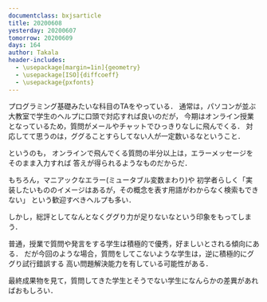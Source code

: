 ```yaml
---
documentclass: bxjsarticle
title: 20200608
yesterday: 20200607
tomorrow: 20200609
days: 164
author: Takala
header-includes:
  - \usepackage[margin=1in]{geometry}
  - \usepackage[ISO]{diffcoeff}
  - \usepackage{pxfonts}
---
```



プログラミング基礎みたいな科目のTAをやっている．
通常は，パソコンが並ぶ大教室で学生のヘルプに口頭で対応すれば良いのだが，
今期はオンライン授業となっているため，質問がメールやチャットでひっきりなしに飛んでくる．
対応してて思うのは，ググることすらしてない人が一定数いるなということ．

というのも，
オンラインで飛んでくる質問の半分以上は，エラーメッセージをそのまま入力すれば
答えが得られるようなものだからだ．


もちろん，マニアックなエラー(ミュータブル変数まわり)や
初学者らしく「実装したいもののイメージはあるが，その概念を表す用語がわからなく検索もできない」
という歓迎すべきヘルプも多い．


しかし，総評としてなんとなくググり力が足りないなという印象をもってしまう．


普通，授業で質問や発言をする学生は積極的で優秀，好ましいとされる傾向にある．
だが今回のような場合，質問をしてこないような学生は，逆に積極的にググり試行錯誤する
高い問題解決能力を有している可能性がある．



最終成果物を見て，質問してきた学生とそうでない学生になんらかの差異があればおもしろい．
